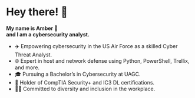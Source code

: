 # Hey there! 👋

__My name is Amber 💖__ \
__and I am a cybersecurity analyst.__

- ✈️ Empowering cybersecurity in the US Air Force as a skilled Cyber Threat Analyst. 
- 🌐 Expert in host and network defense using Python, PowerShell, Trellix, and more. 
- 🎓 Pursuing a Bachelor’s in Cybersecurity at UAGC. 
- 🔐 Holder of CompTIA Security+ and IC3 DL certifications. 
- 🏳️‍🌈 Committed to diversity and inclusion in the workplace.
